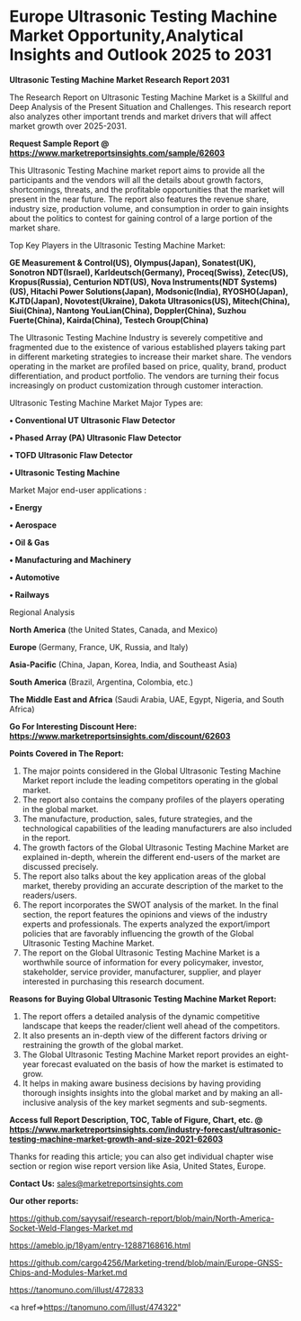 # Europe Ultrasonic Testing Machine Market Opportunity,Analytical Insights and Outlook 2025 to 2031

<strong>Ultrasonic Testing Machine Market Research Report 2031</strong>

The Research Report on Ultrasonic Testing Machine Market is a Skillful and Deep Analysis of the Present Situation and Challenges. This research report also analyzes other important trends and market drivers that will affect market growth over 2025-2031.

<strong>Request Sample Report @ <a href=https://www.marketreportsinsights.com/sample/62603>https://www.marketreportsinsights.com/sample/62603</a></strong>

This Ultrasonic Testing Machine market report aims to provide all the participants and the vendors will all the details about growth factors, shortcomings, threats, and the profitable opportunities that the market will present in the near future. The report also features the revenue share, industry size, production volume, and consumption in order to gain insights about the politics to contest for gaining control of a large portion of the market share.

Top Key Players in the Ultrasonic Testing Machine Market:

<strong>GE Measurement & Control(US), Olympus(Japan), Sonatest(UK), Sonotron NDT(Israel), Karldeutsch(Germany), Proceq(Swiss), Zetec(US), Kropus(Russia), Centurion NDT(US), Nova Instruments(NDT Systems)(US), Hitachi Power Solutions(Japan), Modsonic(India), RYOSHO(Japan), KJTD(Japan), Novotest(Ukraine), Dakota Ultrasonics(US), Mitech(China), Siui(China), Nantong YouLian(China), Doppler(China), Suzhou Fuerte(China), Kairda(China), Testech Group(China)</strong>

The Ultrasonic Testing Machine Industry is severely competitive and fragmented due to the existence of various established players taking part in different marketing strategies to increase their market share. The vendors operating in the market are profiled based on price, quality, brand, product differentiation, and product portfolio. The vendors are turning their focus increasingly on product customization through customer interaction.

Ultrasonic Testing Machine Market Major Types are:

<strong>• Conventional UT Ultrasonic Flaw Detector

• Phased Array (PA) Ultrasonic Flaw Detector

• TOFD Ultrasonic Flaw Detector

• Ultrasonic Testing Machine</strong>

Market Major end-user applications :

<strong>• Energy

• Aerospace

• Oil & Gas

• Manufacturing and Machinery

• Automotive

• Railways</strong>

Regional Analysis

</u><strong><b>North America</b></strong> (the United States, Canada, and Mexico)

<strong><b>Europe </b></strong>(Germany, France, UK, Russia, and Italy)

<strong><b>Asia-Pacific</b></strong> (China, Japan, Korea, India, and Southeast Asia)

<strong><b>South America</b></strong> (Brazil, Argentina, Colombia, etc.)

<strong><b>The Middle East and Africa</b></strong> (Saudi Arabia, UAE, Egypt, Nigeria, and South Africa)

<strong>Go For Interesting Discount Here: <a href=https://www.marketreportsinsights.com/discount/62603>https://www.marketreportsinsights.com/discount/62603</a></strong>

<strong>Points Covered in The Report:</strong>
<ol>
  <li>The major points considered in the Global Ultrasonic Testing Machine Market report include the leading competitors operating in the global market.</li>
  <li>The report also contains the company profiles of the players operating in the global market.</li>
  <li>The manufacture, production, sales, future strategies, and the technological capabilities of the leading manufacturers are also included in the report.</li>
  <li>The growth factors of the Global Ultrasonic Testing Machine Market are explained in-depth, wherein the different end-users of the market are discussed precisely.</li>
  <li>The report also talks about the key application areas of the global market, thereby providing an accurate description of the market to the readers/users.</li>
  <li>The report incorporates the SWOT analysis of the market. In the final section, the report features the opinions and views of the industry experts and professionals. The experts analyzed the export/import policies that are favorably influencing the growth of the Global Ultrasonic Testing Machine Market.</li>
  <li>The report on the Global Ultrasonic Testing Machine Market is a worthwhile source of information for every policymaker, investor, stakeholder, service provider, manufacturer, supplier, and player interested in purchasing this research document.</li>
</ol>
<strong>Reasons for Buying Global Ultrasonic Testing Machine Market Report:</strong>

<ol>
  <li>The report offers a detailed analysis of the dynamic competitive landscape that keeps the reader/client well ahead of the competitors.</li>
  <li>It also presents an in-depth view of the different factors driving or restraining the growth of the global market.</li>
  <li>The Global Ultrasonic Testing Machine Market report provides an eight-year forecast evaluated on the basis of how the market is estimated to grow.</li>
  <li>It helps in making aware business decisions by having providing thorough insights insights into the global market and by making an all-inclusive analysis of the key market segments and sub-segments.</li>
</ol>
<strong>Access full Report Description, TOC, Table of Figure, Chart, etc. @ <a href=https://www.marketreportsinsights.com/industry-forecast/ultrasonic-testing-machine-market-growth-and-size-2021-62603>https://www.marketreportsinsights.com/industry-forecast/ultrasonic-testing-machine-market-growth-and-size-2021-62603</a></strong>


Thanks for reading this article; you can also get individual chapter wise section or region wise report version like Asia, United States, Europe.

<strong>Contact Us:</strong>
sales@marketreportsinsights.com

<strong>Our other reports:</strong>

<a href=https://github.com/sayysaif/research-report/blob/main/North-America-Socket-Weld-Flanges-Market.md>https://github.com/sayysaif/research-report/blob/main/North-America-Socket-Weld-Flanges-Market.md</a>

<a href=https://ameblo.jp/18yam/entry-12887168616.html>https://ameblo.jp/18yam/entry-12887168616.html</a>

<a href=https://github.com/cargo4256/Marketing-trend/blob/main/Europe-GNSS-Chips-and-Modules-Market.md>https://github.com/cargo4256/Marketing-trend/blob/main/Europe-GNSS-Chips-and-Modules-Market.md</a>

<a href=https://tanomuno.com/illust/472833>https://tanomuno.com/illust/472833</a>

<a href=>https://tanomuno.com/illust/474322</a>"
